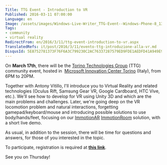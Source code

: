 ```yaml
---
Title: TTG Event - Introduction to VR
Published: 2016-03-11 07:00:00
Language: en
Image: /assets/images/Windows-Live-Writer_TTG-Event--Windows-Phone-8_13DE4_TTG_Logo_trasp_thumb.png
Tags:
- community
- virtual reality
RedirectFrom: en/2016/3/11/ttg-event-introduction-to-vr.aspx
TranslatedRefs: it/post/2016/3/11/evento-ttg-introduzione-alla-vr.md
DisqusId: 5E8752781373F76F6A3C799230C2AC76337287579ED9FDE1AEDFD41A949E97F4
---
```

On **March 17th**, <span>there will be the</span> <a href="http://www.torinotechnologiesgroup.it/" target="_blank">Torino Technologies Group</a><span> (TTG) community event, hosted in </span> <a href="http://www.mictorino.it/web/" target="_blank">Microsoft Innovation Center Torino</a><span> (Italy), from 6PM to 20PM.</span>

Together with Antony Vitillo, I'll introduce you to Virtual Reality and related technologies <span>(Oculus Rift, Samsung Gear VR, Google Cardboard, HTC Vive, etc.). We'll see how to develop for VR using Unity 3D and which are the main problems and challenges. Later, we're going deep on the VR locomotion problem and natural interactions, forgetting gamepad/keyboard/mouse and introducing possible solutions to use body/hands/feet, focusing on our</span> <a href="http://www.immotionar.com/it" target="_blank">ImmotionAR</a> <a href="http://www.immotionar.com/it/servizi/immotionroom-immersione-in-spazi-virtuali/" target="_blank">ImmotionRoom</a> solution<span>, with a short live demo.</span>

As usual, in addition to the session, there will be time for questions and answers, for those of you interested in the topic.

<span>To participate, registration is required at</span> <span><a href="http://eventus.htino.it/event.aspx?code=e472d0fbf730442481178dbd8cc5bdbc" target="_blank">**<span>this link</span>**</a>.</span>

<span>See you on Thursday!</span>